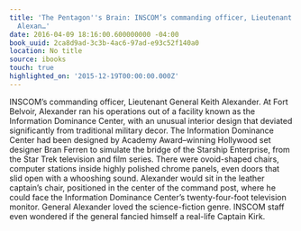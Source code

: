 ```yaml
---
title: 'The Pentagon''s Brain: INSCOM’s commanding officer, Lieutenant General Keith
  Alexan…'
date: 2016-04-09 18:16:00.600000000 -04:00
book_uuid: 2ca8d9ad-3c3b-4ac6-97ad-e93c52f140a0
location: No title
source: ibooks
touch: true
highlighted_on: '2015-12-19T00:00:00.000Z'
---
```


INSCOM’s commanding officer, Lieutenant General Keith Alexander. At Fort Belvoir, Alexander ran his operations out of a facility known as the Information Dominance Center, with an unusual interior design that deviated significantly from traditional military decor. The Information Dominance Center had been designed by Academy Award–winning Hollywood set designer Bran Ferren to simulate the bridge of the Starship Enterprise, from the Star Trek television and film series. There were ovoid-shaped chairs, computer stations inside highly polished chrome panels, even doors that slid open with a whooshing sound. Alexander would sit in the leather captain’s chair, positioned in the center of the command post, where he could face the Information Dominance Center’s twenty-four-foot television monitor. General Alexander loved the science-fiction genre. INSCOM staff even wondered if the general fancied himself a real-life Captain Kirk.